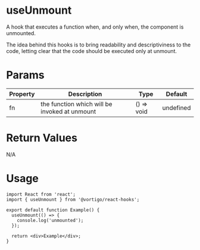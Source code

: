 # useUnmount

A hook that executes a function when, and only when, the component is unmounted.

The idea behind this hooks is to bring readability and descriptiviness to the code, letting clear that the code should be executed only at unmount.

# Params

| Property | Description                                   | Type       | Default   |
| -------- | --------------------------------------------- | ---------- | --------- |
| fn       | the function which will be invoked at unmount | () => void | undefined |

# Return Values

N/A

# Usage

```tsx
import React from 'react';
import { useUnmount } from '@vortigo/react-hooks';

export default function Example() {
  useUnmount(() => {
    console.log('unmounted');
  });

  return <div>Example</div>;
}
```
